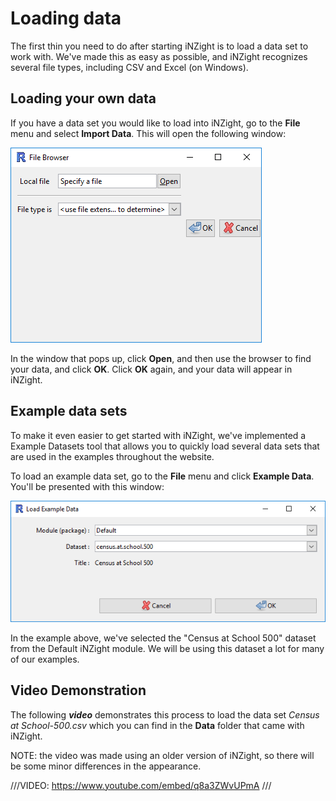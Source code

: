 # Loading data

The first thin you need to do after starting iNZight is to load a data set to work with. We've made this as easy as possible, and iNZight recognizes several file types, including CSV and Excel (on Windows).

## Loading your own data

If you have a data set you would like to load into iNZight, go to the __File__ menu
and select __Import Data__. This will open the following window:

![Load data into iNZight](../../img/user_guides/basics/2_load_data.png)


In the window that pops up, click __Open__, and then use the browser to find your data, and click __OK__.
Click __OK__ again, and your data will appear in iNZight.


## Example data sets

To make it even easier to get started with iNZight, we've implemented a Example Datasets tool that allows you to quickly load several data sets that are used in the examples throughout the website.

To load an example data set, go to the __File__ menu and click __Example Data__. You'll be presented with this window:

![Load example data into iNZight](../../img/user_guides/basics/3_load_examples.png)

In the example above, we've selected the "Census at School 500" dataset from the Default iNZight module. We will be using this dataset a lot for many of our examples.


## Video Demonstration

The following ___video___ demonstrates this process to load the data set
_Census at School-500.csv_ which you can find in the __Data__ folder
that came with iNZight.

<div class="note">NOTE: the video was made using an older version of iNZight, so there will be some minor differences in the appearance.</div>

///VIDEO: https://www.youtube.com/embed/q8a3ZWvUPmA ///
